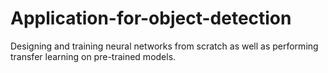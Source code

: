 # Application-for-object-detection
 Designing and training neural networks from scratch as well as performing transfer learning on pre-trained models.
